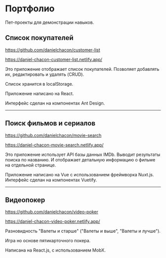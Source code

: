 # Портфолио

Пет-проекты для демонстрации навыков.

## Список покупателей
https://github.com/danielchacon/customer-list

https://daniel-chacon-customer-list.netlify.app/

Это приложение отображает список покупателей. Позволяет добавлять их, редактировать и удалять (CRUD).

Cписок хранится в localStorage.

Приложение написано на React.

Интерфейс сделан на компонентах Ant Design.

---

## Поиск фильмов и сериалов
https://github.com/danielchacon/movie-search

https://daniel-chacon-movie-search.netlify.app/

Это приложение использует API базы данных IMDb. Выводит результаты поиска по названию. И отображает детальную информацию о фильме на отдельной странице.

Приложение написано на Vue с использованием фреймворка Nuxt.js.
Интерфейс сделан на компонентах Vuetify.

---

## Видеопокер

https://github.com/danielchacon/video-poker

https://daniel-chacon-video-poker.netlify.app/

Разновидность "Валеты и старше" ("Валеты и выше", "Валеты и лучше").

Игра но основе пятикарточного покера.

Написана на React.js, с использованием MobX.
